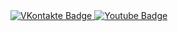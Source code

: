 <div id="badges">
  <a href="https://vk.com/ineedhelphere">
    <img src="https://img.shields.io/badge/VK-blue?logo=vk&logoColor=white" alt="VKontakte Badge"/>
  </a>
  <a href="https://www.youtube.com/channel/UCV-4aOvbaqYQ03bjARUs9nA">
    <img src="https://img.shields.io/badge/YouTube-red?style=for-the-badge&logo=youtube&logoColor=white" alt="Youtube Badge"/>
  </a>
</div>
